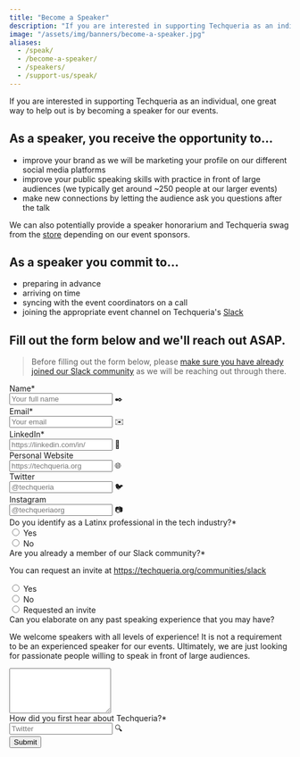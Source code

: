```yaml
---
title: "Become a Speaker"
description: "If you are interested in supporting Techqueria as an individual, one great way to help out is by becoming a speaker."
image: "/assets/img/banners/become-a-speaker.jpg"
aliases:
  - /speak/
  - /become-a-speaker/
  - /speakers/
  - /support-us/speak/
---
```


If you are interested in supporting Techqueria as an individual, one great way to help out is by becoming a speaker for our events.

## As a speaker, you receive the opportunity to...

- improve your brand as we will be marketing your profile on our different social media platforms
- improve your public speaking skills with practice in front of large audiences (we typically get around ~250 people at our larger events)
- make new connections by letting the audience ask you questions after the talk

We can also potentially provide a speaker honorarium and Techqueria swag from the [store](/shop/) depending on our event sponsors.

## As a speaker you commit to...

- preparing in advance
- arriving on time
- syncing with the event coordinators on a call
- joining the appropriate event channel on Techqueria's [Slack](/slack)

## Fill out the form below and we'll reach out ASAP.

> Before filling out the form below, please [make sure you have already joined our Slack community](/communities/slack/) as we will be reaching out through there.

<form name="Speak" method="POST" data-netlify="true" class="form--centered">
  <input type="hidden" aria-label="Subject" name="_subject" value="Techqueria - Become a Speaker">
  <div class="field">
    <label class="label">Name*</label>
    <div class="control has-icons-left">
      <input class="input" aria-label="Name" autocomplete="name" type="text" name="name" placeholder="Your full name" required>
      <span class="icon is-left">
        ✒️
      </span>
    </div>
  </div>
  <div class="field">
    <label class="label">Email*</label>
    <div class="control has-icons-left">
      <input class="input" aria-label="Email" autocomplete="email" type="email" name="email" placeholder="Your email" required>
      <span class="icon is-left">
        ✉️
      </span>
    </div>
  </div>
  <div class="field">
    <label class="label">LinkedIn*</label>
    <div class="control has-icons-left">
      <input class="input" aria-label="LinkedIn" autocomplete="off" type="text" name="linkedin" placeholder="https://linkedin.com/in/" required>
      <span class="icon is-left">
        💼
      </span>
    </div>
  </div>
  <div class="field">
    <label class="label">Personal Website</label>
    <div class="control has-icons-left">
      <input class="input" aria-label="Personal Website" autocomplete="off" type="text" name="ebsite" placeholder="https://techqueria.org">
      <span class="icon is-left">
        🌐
      </span>
    </div>
  </div>
  <div class="field">
    <label class="label">Twitter</label>
    <div class="control has-icons-left">
      <input class="input" aria-label="Twitter" autocomplete="off" type="text" name="twitter" placeholder="@techqueria">
      <span class="icon is-left">
        🐦
      </span>
    </div>
  </div>
  <div class="field">
    <label class="label">Instagram</label>
    <div class="control has-icons-left">
      <input class="input" aria-label="Instagram" autocomplete="off" type="text" name="instagram" placeholder="@techqueriaorg">
      <span class="icon is-left">
        📷
      </span>
    </div>
  </div>
  <div class="field">
    <label class="label">Do you identify as a Latinx professional in the tech industry?*</label>
    <div class="control">
      <label class="radio">
        <input type="radio" aria-label="Do you identify as a Latinx professional in the tech industry?" name="latinx_in_tech" value="Yes" required>
        Yes
      </label>
      <br>
      <label class="radio">
        <input type="radio" aria-label="Do you identify as a Latinx professional in the tech industry?" name="latinx_in_tech" value="No" required>
        No
      </label>
    </div>
  </div>
  <div class="field">
    <label class="label">Are you already a member of our Slack community?*</label>
    <p class="help">You can request an invite at <a href="https://techqueria.org/communities/slack">https://techqueria.org/communities/slack</a></p>
    <div class="control">
      <label class="radio">
        <input type="radio" aria-label="Are you already a member of our Slack community?" name="slack_workspace" value="Yes" required>
        Yes
      </label>
      <br>
      <label class="radio">
        <input type="radio" aria-label="Are you already a member of our Slack community?" name="slack_workspace" value="No" required>
        No
      </label>
      <br>
      <label class="radio">
        <input type="radio" aria-label="Are you already a member of our Slack community?" name="slack_workspace" value="Requested an invite" required>
        Requested an invite
      </label>
    </div>
  </div>
  <div class="field">
    <label class="label">Can you elaborate on any past speaking experience that you may have?</label>
    <p class="help">We welcome speakers with all levels of experience! It is not a requirement to be an experienced speaker for our events. Ultimately, we are just looking for passionate people willing to speak in front of large audiences.</p>
    <div class="control">
      <textarea class="textarea" aria-label="Can you elaborate on any past speaking experience that you may have?" spellcheck="true" rows="5" name="message" id="message" placeholder=""></textarea>
    </div>
  </div>
  <div class="field">
    <label class="label">How did you first hear about Techqueria?*</label>
    <div class="control has-icons-left">
      <input class="input" aria-label="How did you first hear about Techqueria?" autocomplete="off" type="text" name="referral" placeholder="Twitter" required>
      <span class="icon is-left">
        🔍️
      </span>
    </div>
  </div>
  <div data-netlify-recaptcha="true"></div>
  <div class="field mt-sm">
    <div class="control">
      <button type="submit" class="button is-primary">Submit</button>
    </div>
  </div>
</form>
